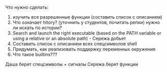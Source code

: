 Что нужно сделать:

1. изучить все разрешенные функции (составить список с описанием)
2. Что означает hitory? (уточнить у студентов, почитать репки) нужно ли искать по истории?
3. Search and launch the right executable (based on the PATH variable or using a relative or an absolute path) - Сережа добьет
4. Составить список с описанием всех спецсимволов shell
5. Придумать, как реализовать поддержку переменных окружения
6. Что такое builtins???

Даша берет спецсимволы + сигналы
Сережа берет функции
